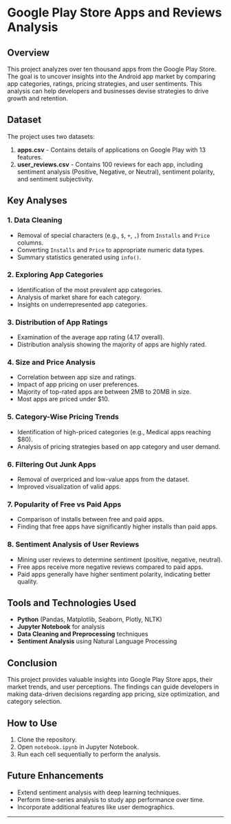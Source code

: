 
# Google Play Store Apps and Reviews Analysis

## Overview
This project analyzes over ten thousand apps from the Google Play Store. The goal is to uncover insights into the Android app market by comparing app categories, ratings, pricing strategies, and user sentiments. This analysis can help developers and businesses devise strategies to drive growth and retention.

## Dataset
The project uses two datasets:
1. **apps.csv** - Contains details of applications on Google Play with 13 features.
2. **user_reviews.csv** - Contains 100 reviews for each app, including sentiment analysis (Positive, Negative, or Neutral), sentiment polarity, and sentiment subjectivity.

## Key Analyses
### 1. Data Cleaning
- Removal of special characters (e.g., `$`, `+`, `,`) from `Installs` and `Price` columns.
- Converting `Installs` and `Price` to appropriate numeric data types.
- Summary statistics generated using `info()`.

### 2. Exploring App Categories
- Identification of the most prevalent app categories.
- Analysis of market share for each category.
- Insights on underrepresented app categories.

### 3. Distribution of App Ratings
- Examination of the average app rating (4.17 overall).
- Distribution analysis showing the majority of apps are highly rated.

### 4. Size and Price Analysis
- Correlation between app size and ratings.
- Impact of app pricing on user preferences.
- Majority of top-rated apps are between 2MB to 20MB in size.
- Most apps are priced under $10.

### 5. Category-Wise Pricing Trends
- Identification of high-priced categories (e.g., Medical apps reaching $80).
- Analysis of pricing strategies based on app category and user demand.

### 6. Filtering Out Junk Apps
- Removal of overpriced and low-value apps from the dataset.
- Improved visualization of valid apps.

### 7. Popularity of Free vs Paid Apps
- Comparison of installs between free and paid apps.
- Finding that free apps have significantly higher installs than paid apps.

### 8. Sentiment Analysis of User Reviews
- Mining user reviews to determine sentiment (positive, negative, neutral).
- Free apps receive more negative reviews compared to paid apps.
- Paid apps generally have higher sentiment polarity, indicating better quality.

## Tools and Technologies Used
- **Python** (Pandas, Matplotlib, Seaborn, Plotly, NLTK)
- **Jupyter Notebook** for analysis
- **Data Cleaning and Preprocessing** techniques
- **Sentiment Analysis** using Natural Language Processing

## Conclusion
This project provides valuable insights into Google Play Store apps, their market trends, and user perceptions. The findings can guide developers in making data-driven decisions regarding app pricing, size optimization, and category selection.

## How to Use
1. Clone the repository.
2. Open `notebook.ipynb` in Jupyter Notebook.
3. Run each cell sequentially to perform the analysis.

## Future Enhancements
- Extend sentiment analysis with deep learning techniques.
- Perform time-series analysis to study app performance over time.
- Incorporate additional features like user demographics.

---

